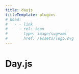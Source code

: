 ```yaml
---
title: dayjs 
titleTemplate: plugins
# head:
#   - - link
#     - rel: icon
#       type: image/svg+xml
#       href: /assets/logo.svg
---
```


# Day.js
